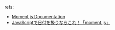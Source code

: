 refs:
* [Moment.js Documentation](http://momentjs.com/docs/#/parsing/parse-zone/)
* [JavaScriptで日付を扱うならこれ！「moment.js」](http://blog.asial.co.jp/1158)